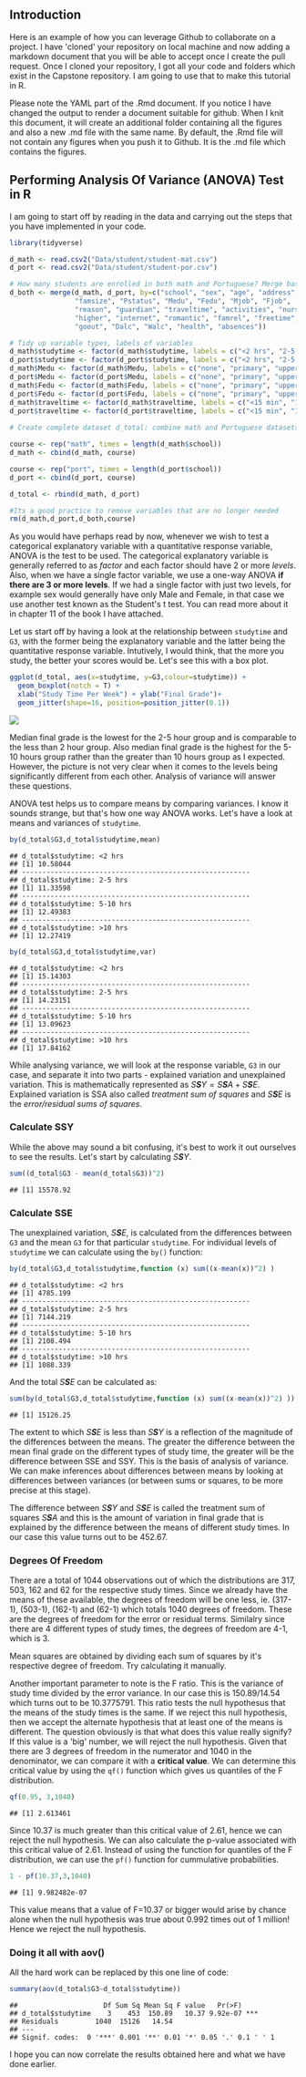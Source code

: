 Introduction
------------

Here is an example of how you can leverage Github to collaborate on a project. I have 'cloned' your repository on local machine and now adding a markdown document that you will be able to accept once I create the pull request. Once I cloned your repository, I got all your code and folders which exist in the Capstone repository. I am going to use that to make this tutorial in R.

Please note the YAML part of the .Rmd document. If you notice I have changed the output to render a document suitable for github. When I knit this document, it will create an additional folder containing all the figures and also a new .md file with the same name. By default, the .Rmd file will not contain any figures when you push it to Github. It is the .md file which contains the figures.

Performing Analysis Of Variance (ANOVA) Test in R
-------------------------------------------------

I am going to start off by reading in the data and carrying out the steps that you have implemented in your code.

``` r
library(tidyverse)

d_math <- read.csv2("Data/student/student-mat.csv")
d_port <- read.csv2("Data/student/student-por.csv")

# How many students are enrolled in both math and Portuguese? Merge based on attributes not associated with course.
d_both <- merge(d_math, d_port, by=c("school", "sex", "age", "address", 
                "famsize", "Pstatus", "Medu", "Fedu", "Mjob", "Fjob",
                "reason", "guardian", "traveltime", "activities", "nursery",
                "higher", "internet", "romantic", "famrel", "freetime", 
                "goout", "Dalc", "Walc", "health", "absences"))

# Tidy up variable types, labels of variables
d_math$studytime <- factor(d_math$studytime, labels = c("<2 hrs", "2-5 hrs", "5-10 hrs", ">10 hrs"))
d_port$studytime <- factor(d_port$studytime, labels = c("<2 hrs", "2-5 hrs", "5-10 hrs", ">10 hrs"))
d_math$Medu <- factor(d_math$Medu, labels = c("none", "primary", "upper primary", "secondary", "higher"))
d_port$Medu <- factor(d_port$Medu, labels = c("none", "primary", "upper primary", "secondary", "higher"))
d_math$Fedu <- factor(d_math$Fedu, labels = c("none", "primary", "upper primary", "secondary", "higher"))
d_port$Fedu <- factor(d_port$Fedu, labels = c("none", "primary", "upper primary", "secondary", "higher"))
d_math$traveltime <- factor(d_math$traveltime, labels = c("<15 min", "15-30 min", "30 min-1 hr", ">1 hr"))
d_port$traveltime <- factor(d_port$traveltime, labels = c("<15 min", "15-30 min", "30 min-1 hr", ">1 hr"))
  
# Create complete dataset d_total: combine math and Portuguese datasets with "course" as variable

course <- rep("math", times = length(d_math$school))
d_math <- cbind(d_math, course)

course <- rep("port", times = length(d_port$school))
d_port <- cbind(d_port, course)

d_total <- rbind(d_math, d_port)

#Its a good practice to remove variables that are no longer needed
rm(d_math,d_port,d_both,course)
```

As you would have perhaps read by now, whenever we wish to test a categorical explanatory variable with a quantitative response variable, ANOVA is the test to be used. The categorical explanatory variable is generally referred to as *factor* and each factor should have 2 or more *levels*. Also, when we have a single factor variable, we use a one-way ANOVA **if there are 3 or more levels**. If we had a single factor with just two levels, for example sex would generally have only Male and Female, in that case we use another test known as the Student's t test. You can read more about it in chapter 11 of the book I have attached.

Let us start off by having a look at the relationship between `studytime` and `G3`, with the former being the explanatory variable and the latter being the quantitative response variable. Intutively, I would think, that the more you study, the better your scores would be. Let's see this with a box plot.

``` r
ggplot(d_total, aes(x=studytime, y=G3,colour=studytime)) +
  geom_boxplot(notch = T) +
  xlab("Study Time Per Week") + ylab("Final Grade")+
  geom_jitter(shape=16, position=position_jitter(0.1))
```

![](ANOVA_Tutorial_files/figure-markdown_github/unnamed-chunk-2-1.png)

Median final grade is the lowest for the 2-5 hour group and is comparable to the less than 2 hour group. Also median final grade is the highest for the 5-10 hours group rather than the greater than 10 hours group as I expected. However, the picture is not very clear when it comes to the levels being significantly different from each other. Analysis of variance will answer these questions.

ANOVA test helps us to compare means by comparing variances. I know it sounds strange, but that's how one way ANOVA works. Let's have a look at means and variances of `studytime`.

``` r
by(d_total$G3,d_total$studytime,mean)
```

    ## d_total$studytime: <2 hrs
    ## [1] 10.58044
    ## -------------------------------------------------------- 
    ## d_total$studytime: 2-5 hrs
    ## [1] 11.33598
    ## -------------------------------------------------------- 
    ## d_total$studytime: 5-10 hrs
    ## [1] 12.49383
    ## -------------------------------------------------------- 
    ## d_total$studytime: >10 hrs
    ## [1] 12.27419

``` r
by(d_total$G3,d_total$studytime,var)
```

    ## d_total$studytime: <2 hrs
    ## [1] 15.14303
    ## -------------------------------------------------------- 
    ## d_total$studytime: 2-5 hrs
    ## [1] 14.23151
    ## -------------------------------------------------------- 
    ## d_total$studytime: 5-10 hrs
    ## [1] 13.09623
    ## -------------------------------------------------------- 
    ## d_total$studytime: >10 hrs
    ## [1] 17.84162

While analysing variance, we will look at the response variable, `G3` in our case, and separate it into two parts - explained variation and unexplained variation. This is mathematically represented as *S**S**Y* = *S**S**A* + *S**S**E*. Explained variation is SSA also called *treatment sum of squares* and *S**S**E* is the *error/residual sums of squares*.

### Calculate SSY

While the above may sound a bit confusing, it's best to work it out ourselves to see the results. Let's start by calculating *S**S**Y*.

``` r
sum((d_total$G3 - mean(d_total$G3))^2)
```

    ## [1] 15578.92

### Calculate SSE

The unexplained variation, *S**S**E*, is calculated from the differences between `G3` and the mean `G3` for that particular `studytime`. For individual levels of `studytime` we can calculate using the `by()` function:

``` r
by(d_total$G3,d_total$studytime,function (x) sum((x-mean(x))^2) )
```

    ## d_total$studytime: <2 hrs
    ## [1] 4785.199
    ## -------------------------------------------------------- 
    ## d_total$studytime: 2-5 hrs
    ## [1] 7144.219
    ## -------------------------------------------------------- 
    ## d_total$studytime: 5-10 hrs
    ## [1] 2108.494
    ## -------------------------------------------------------- 
    ## d_total$studytime: >10 hrs
    ## [1] 1088.339

And the total *S**S**E* can be calculated as:

``` r
sum(by(d_total$G3,d_total$studytime,function (x) sum((x-mean(x))^2) ))
```

    ## [1] 15126.25

The extent to which *S**S**E* is less than *S**S**Y* is a reflection of the magnitude of the differences between the means. The greater the difference between the mean final grade on the different types of study time, the greater will be the difference between SSE and SSY. This is the basis of analysis of variance. We can make inferences about differences between means by looking at differences between variances (or between sums or squares, to be more precise at this stage).

The difference between *S**S**Y* and *S**S**E* is called the treatment sum of squares *S**S**A* and this is the amount of variation in final grade that is explained by the difference between the means of different study times. In our case this value turns out to be 452.67.

### Degrees Of Freedom

There are a total of 1044 observations out of which the distributions are 317, 503, 162 and 62 for the respective study times. Since we already have the means of these available, the degrees of freedom will be one less, ie. (317-1), (503-1), (162-1) and (62-1) which totals 1040 degrees of freedom. These are the degrees of freedom for the error or residual terms. Similalry since there are 4 different types of study times, the degrees of freedom are 4-1, which is 3.

Mean squares are obtained by dividing each sum of squares by it's respective degree of freedom. Try calculating it manually.

Another important parameter to note is the F ratio. This is the variance of study time divided by the error variance. In our case this is 150.89/14.54 which turns out to be 10.3775791. This ratio tests the null hypothesus that the means of the study times is the same. If we reject this null hypothesis, then we accept the alternate hypothesis that at least one of the means is different. The question obviously is that what does this value really signify? If this value is a 'big' number, we will reject the null hypothesis. Given that there are 3 degrees of freedom in the numerator and 1040 in the denominator, we can compare it with a **critical value**. We can determine this critical value by using the `qf()` function which gives us quantiles of the F distribution.

``` r
qf(0.95, 3,1040)
```

    ## [1] 2.613461

Since 10.37 is much greater than this critical value of 2.61, hence we can reject the null hypothesis. We can also calculate the p-value associated with this critical value of 2.61. Instead of using the function for quantiles of the F distribution, we can use the `pf()` function for cummulative probabilities.

``` r
1 - pf(10.37,3,1040)
```

    ## [1] 9.982482e-07

This value means that a value of F=10.37 or bigger would arise by chance alone when the null hypothesis was true about 0.992 times out of 1 million! Hence we reject the null hypothesis.

### Doing it all with aov()

All the hard work can be replaced by this one line of code:

``` r
summary(aov(d_total$G3~d_total$studytime))
```

    ##                     Df Sum Sq Mean Sq F value   Pr(>F)    
    ## d_total$studytime    3    453  150.89   10.37 9.92e-07 ***
    ## Residuals         1040  15126   14.54                     
    ## ---
    ## Signif. codes:  0 '***' 0.001 '**' 0.01 '*' 0.05 '.' 0.1 ' ' 1

I hope you can now correlate the results obtained here and what we have done earlier.

